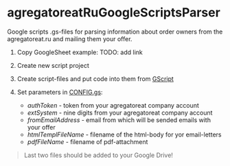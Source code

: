 # agregatoreatRuGoogleScriptsParser
Google scripts .gs-files for parsing information about order owners from the agregatoreat.ru and mailing them your offer.

1. Copy GoogleSheet example:
TODO: add link

2. Create new script project

3. Create script-files and put code into them from [GScript](https://github.com/galavasteg/agregatoreatGoogleScriptsParser/tree/master/GScripts "GScript directory of this repo")

4. Set parameters in [CONFIG.gs](https://github.com/galavasteg/agregatoreatGoogleScriptsParser/blob/master/GScripts/CONFIG.gs "Script configuration"):
    * *authToken* - token from your agregatoreat company account
    * *extSystem* - nine digits from your agregatoreat company account
    * *fromEmailAddress* - email from which will be sended emails with your offer
    * *htmlTemplFileName* - filename of the html-body for yor email-letters
    * *pdfFileName* - filename of pdf-attachment
>Last two files should be added to your Google Drive!
